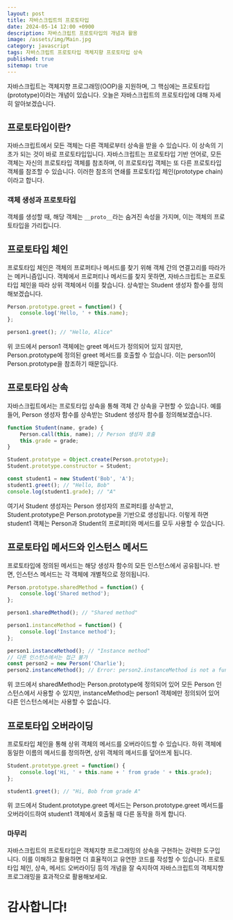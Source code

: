 ```yaml
---
layout: post
title: 자바스크립트의 프로토타입
date: 2024-05-14 12:00 +0900
description: 자바스크립트 프로토타입의 개념과 활용
image: /assets/img/Main.jpg
category: javascript
tags: 자바스크립트 프로토타입 객체지향 프로토타입 상속
published: true
sitemap: true
---
```



자바스크립트는 객체지향 프로그래밍(OOP)을 지원하며, 그 핵심에는 프로토타입(prototype)이라는 개념이 있습니다. 오늘은 자바스크립트의 프로토타입에 대해 자세히 알아보겠습니다.

## 프로토타입이란?

자바스크립트에서 모든 객체는 다른 객체로부터 상속을 받을 수 있습니다. 이 상속의 기초가 되는 것이 바로 프로토타입입니다. 자바스크립트는 프로토타입 기반 언어로, 모든 객체는 자신의 프로토타입 객체를 참조하며, 이 프로토타입 객체는 또 다른 프로토타입 객체를 참조할 수 있습니다. 이러한 참조의 연쇄를 프로토타입 체인(prototype chain)이라고 합니다.

### 객체 생성과 프로토타입

객체를 생성할 때, 해당 객체는 `__proto__`라는 숨겨진 속성을 가지며, 이는 객체의 프로토타입을 가리킵니다.

## 프로토타입 체인
프로토타입 체인은 객체의 프로퍼티나 메서드를 찾기 위해 객체 간의 연결고리를 따라가는 메커니즘입니다. 객체에서 프로퍼티나 메서드를 찾지 못하면, 자바스크립트는 프로토타입 체인을 따라 상위 객체에서 이를 찾습니다.
상속받는 Student 생성자 함수를 정의해보겠습니다.
````javascript
Person.prototype.greet = function() {
    console.log('Hello, ' + this.name);
};

person1.greet(); // "Hello, Alice"
````
위 코드에서 person1 객체에는 greet 메서드가 정의되어 있지 않지만, Person.prototype에 정의된 greet 메서드를 호출할 수 있습니다. 이는 person1이 Person.prototype을 참조하기 때문입니다.


## 프로토타입 상속
자바스크립트에서는 프로토타입 상속을 통해 객체 간 상속을 구현할 수 있습니다. 예를 들어, Person 생성자 함수를 상속받는 Student 생성자 함수를 정의해보겠습니다.
````javascript
function Student(name, grade) {
    Person.call(this, name); // Person 생성자 호출
    this.grade = grade;
}

Student.prototype = Object.create(Person.prototype);
Student.prototype.constructor = Student;

const student1 = new Student('Bob', 'A');
student1.greet(); // "Hello, Bob"
console.log(student1.grade); // "A"
````
여기서 Student 생성자는 Person 생성자의 프로퍼티를 상속받고, Student.prototype은 Person.prototype을 기반으로 생성됩니다. 이렇게 하면 student1 객체는 Person과 Student의 프로퍼티와 메서드를 모두 사용할 수 있습니다.


## 프로토타입 메서드와 인스턴스 메서드
프로토타입에 정의된 메서드는 해당 생성자 함수의 모든 인스턴스에서 공유됩니다. 반면, 인스턴스 메서드는 각 객체에 개별적으로 정의됩니다.
````javascript
Person.prototype.sharedMethod = function() {
    console.log('Shared method');
};

person1.sharedMethod(); // "Shared method"

person1.instanceMethod = function() {
    console.log('Instance method');
};

person1.instanceMethod(); // "Instance method"
// 다른 인스턴스에서는 접근 불가
const person2 = new Person('Charlie');
person2.instanceMethod(); // Error: person2.instanceMethod is not a function
````
위 코드에서 sharedMethod는 Person.prototype에 정의되어 있어 모든 Person 인스턴스에서 사용할 수 있지만, instanceMethod는 person1 객체에만 정의되어 있어 다른 인스턴스에서는 사용할 수 없습니다.


## 프로토타입 오버라이딩
프로토타입 체인을 통해 상위 객체의 메서드를 오버라이드할 수 있습니다. 하위 객체에 동일한 이름의 메서드를 정의하면, 상위 객체의 메서드를 덮어쓰게 됩니다.
````javascript
Student.prototype.greet = function() {
    console.log('Hi, ' + this.name + ' from grade ' + this.grade);
};

student1.greet(); // "Hi, Bob from grade A"
````
위 코드에서 Student.prototype.greet 메서드는 Person.prototype.greet 메서드를 오버라이드하여 student1 객체에서 호출될 때 다른 동작을 하게 합니다.


### 마무리
자바스크립트의 프로토타입은 객체지향 프로그래밍의 상속을 구현하는 강력한 도구입니다. 이를 이해하고 활용하면 더 효율적이고 유연한 코드를 작성할 수 있습니다. 프로토타입 체인, 상속, 메서드 오버라이딩 등의 개념을 잘 숙지하여 자바스크립트의 객체지향 프로그래밍을 효과적으로 활용해보세요.
# 감사합니다!
